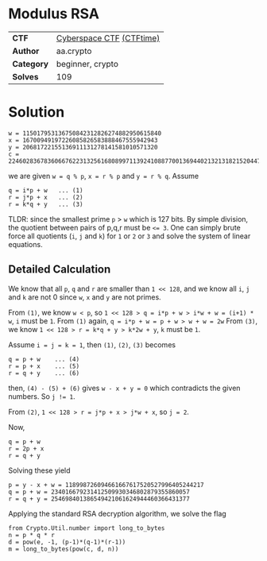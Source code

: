 # Modulus RSA

|              |                                                                                    |
| ------------ | ---------------------------------------------------------------------------------- |
| **CTF**      | [Cyberspace CTF](https://2024.csc.tf/) [(CTFtime)](https://ctftime.org/event/2428) |
| **Author**   | aa.crypto                                                                          |
| **Category** | beginner, crypto                                                                   |
| **Solves**   | 109                                                                                |

# Solution

```
w = 115017953136750842312826274882950615840
x = 16700949197226085826583888467555942943
y = 20681722155136911131278141581010571320
c = 2246028367836066762231325616808997113924108877001369440213213182152044731534905739635043920048066680458409222434813
```

we are given `w = q % p`, `x = r % p` and `y = r % q`. Assume

```
q = i*p + w   ... (1)
r = j*p + x   ... (2)
r = k*q + y   ... (3)
```

TLDR: since the smallest prime `p` > `w` which is 127 bits. By simple division, the quotient between pairs of p,q,r must be `<= 3`. One can simply brute force all quotients (`i`, `j` and `k`) for `1` or `2` or `3` and solve the system of linear equations.

## Detailed Calculation

We know that all `p`, `q` and `r` are smaller than `1 << 128`, and we know all `i`, `j` and `k` are not 0 since `w`, `x` and `y` are not primes.

From `(1)`, we know `w < p`, so `1 << 128 > q = i*p + w > i*w + w = (i+1) * w`, `i` must be `1`.
From `(1)` again, `q = i*p + w = p + w > w + w = 2w`
From `(3)`, we know `1 << 128 > r = k*q + y > k*2w + y`, `k` must be `1`.

Assume `i = j = k = 1`, then `(1)`, `(2)`, `(3)` becomes

```
q = p + w    ... (4)
r = p + x    ... (5)
r = q + y    ... (6)
```

then, `(4) - (5) + (6)` gives `w - x + y = 0` which contradicts the given numbers. So `j != 1`.

From `(2)`, `1 << 128 > r = j*p + x > j*w + x`, so `j = 2`.

Now,

```
q = p + w
r = 2p + x
r = q + y
```

Solving these yield

```
p = y - x + w = 118998726094661667617520527996405244217
q = p + w = 234016679231412509930346802879355860057
r = q + y = 254698401386549421061624944460366431377
```

Applying the standard RSA decryption algorithm, we solve the flag

```
from Crypto.Util.number import long_to_bytes
n = p * q * r
d = pow(e, -1, (p-1)*(q-1)*(r-1))
m = long_to_bytes(pow(c, d, n))
```
